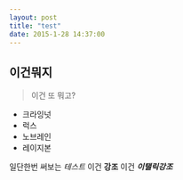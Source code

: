 ```yaml
---
layout: post
title: "test"
date: 2015-1-28 14:37:00
---
```

## 이건뭐지

> 이건 또 뭐고?

* 크라잉넛
* 럭스
* 노브레인
* 레이지본

일단한번 써보는 _테스트_ 이건 **강조** 이건 **_이탤릭강조_**

